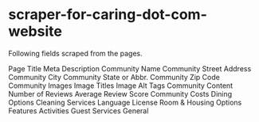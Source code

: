 # scraper-for-caring-dot-com-website

Following fields scraped from the pages.

Page Title
Meta Description
Community Name
Community Street Address
Community City
Community State or Abbr.
Community Zip Code
Community Images
Image Titles
Image Alt Tags
Community Content
Number of Reviews
Average Review Score
Community Costs
Dining Options
Cleaning Services 
Language
License
Room & Housing Options
Features
Activities
Guest Services
General

